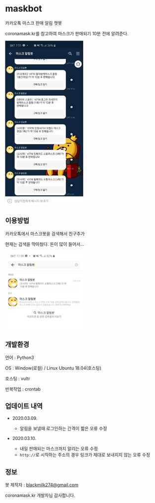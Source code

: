 # maskbot

카카오톡 마스크 판매 알림 챗봇

coronamask.kr를 참고하여 마스크가 판매되기 10분 전에 알려준다.

<img src="assets/screenshot.jpg" width="50%">
    
## 이용방법

카카오톡에서 마스크봇을 검색해서 친구추가

현재는 검색을 막아뒀다. 돈이 많이 들어서...
    
<img src="assets/how_to_use.jpg" width="50%">
    
    
## 개발환경

언어 : Python3

OS : Window(로컬) / Linux Ubuntu 18.04(호스팅)

호스팅 : vultr

반복작업 : crontab
    
    
    
    
## 업데이트 내역

- 2020.03.09.
  - 알림을 보낼때 로그인하는 간격이 짧은 오류 수정
  
- 2020.03.10.
  - 내일 판매되는 마스크까지 알리는 오류 수정
  - `http://`로 시작하는 주소의 경우 링크가 제대로 보내지지 않는 오류 수정


## 정보

봇 제작자 : blackmilk274@gmail.com

coronamask.kr 개발자님 감사합니다.


